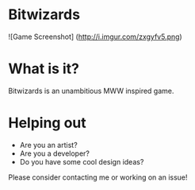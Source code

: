 Bitwizards
=======

![Game Screenshot]
(http://i.imgur.com/zxgyfv5.png)

# What is it?
Bitwizards is an unambitious MWW inspired game.

# Helping out
- Are you an artist?
- Are you a developer?
- Do you have some cool design ideas?

Please consider contacting me or working on an issue!